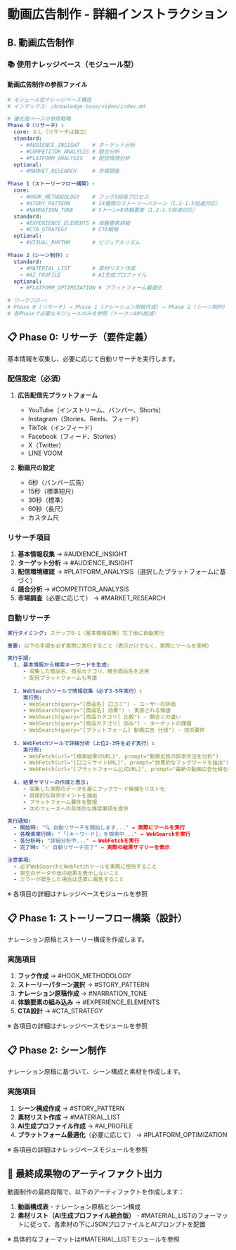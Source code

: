 # 動画広告制作 - 詳細インストラクション

## B. 動画広告制作

### 📚 使用ナレッジベース（モジュール型）

#### 動画広告制作の参照ファイル
```yaml
# モジュール型ナレッジベース構造
# インデックス: /knowledge-base/video/index.md

# 優先度ベースの参照戦略
Phase 0（リサーチ）:
  core: なし（リサーチは独立）
  standard: 
    - #AUDIENCE_INSIGHT    # ターゲット分析
    - #COMPETITOR_ANALYSIS # 競合分析
    - #PLATFORM_ANALYSIS   # 配信環境分析
  optional: 
    - #MARKET_RESEARCH     # 市場調査

Phase 1（ストーリーフロー構築）:
  core: 
    - #HOOK_METHODOLOGY    # フック3段階プロセス
    - #STORY_PATTERN       # 14種類のストーリーパターン（1.2-1.5倍速対応）
    - #NARRATION_TONE      # 5トーン×8体験要素（1.2-1.5倍速対応）
  standard: 
    - #EXPERIENCE_ELEMENTS # 体験要素詳細
    - #CTA_STRATEGY        # CTA戦略
  optional: 
    - #VISUAL_RHYTHM       # ビジュアルリズム

Phase 2（シーン制作）:
  standard:
    - #MATERIAL_LIST       # 素材リスト作成
    - #AI_PROFILE          # AI生成プロファイル
  optional:
    - #PLATFORM_OPTIMIZATION # プラットフォーム最適化

# ワークフロー:
# Phase 0 (リサーチ) → Phase 1 (ナレーション原稿作成) → Phase 2 (シーン制作)
# 各Phaseで必要なモジュールのみを参照（トークン40%削減）
```


## 📋 Phase 0: リサーチ（要件定義）

基本情報を収集し、必要に応じて自動リサーチを実行します。

### 配信設定（必須）
1. **広告配信先プラットフォーム**
   - YouTube（インストリーム、バンパー、Shorts）
   - Instagram（Stories、Reels、フィード）
   - TikTok（インフィード）
   - Facebook（フィード、Stories）
   - X（Twitter）
   - LINE VOOM
   
2. **動画尺の設定**
   - 6秒（バンパー広告）
   - 15秒（標準短尺）
   - 30秒（標準）
   - 60秒（長尺）
   - カスタム尺

### リサーチ項目
1. **基本情報収集** → #AUDIENCE_INSIGHT
2. **ターゲット分析** → #AUDIENCE_INSIGHT  
3. **配信環境確認** → #PLATFORM_ANALYSIS（選択したプラットフォームに基づく）
4. **競合分析** → #COMPETITOR_ANALYSIS
5. **市場調査**（必要に応じて） → #MARKET_RESEARCH

### 自動リサーチ
```yaml
実行タイミング: ステップ0-1（基本情報収集）完了後に自動実行

重要: 以下の手順を必ず実際に実行すること（表示だけでなく、実際にツールを使用）

実行手順:
  1. 基本情報から検索キーワードを生成:
     - 収集した商品名、商品カテゴリ、競合商品名を活用
     - 配信プラットフォームも考慮
  
  2. WebSearchツールで情報収集（必ず3-5件実行）:
     実行例:
     - WebSearch(query="[商品名] 口コミ") - ユーザーの評価
     - WebSearch(query="[商品名] 効果") - 実感される価値
     - WebSearch(query="[商品カテゴリ] 比較") - 競合との違い
     - WebSearch(query="[商品カテゴリ] 悩み") - ターゲットの課題
     - WebSearch(query="[プラットフォーム] 動画広告 仕様") - 技術要件
  
  3. WebFetchツールで詳細分析（上位2-3件を必ず実行）:
     実行例:
     - WebFetch(url="[検索結果のURL]", prompt="動画広告の訴求方法を分析")
     - WebFetch(url="[口コミサイトURL]", prompt="効果的なフックワードを抽出")
     - WebFetch(url="[プラットフォーム公式URL]", prompt="最新の動画広告仕様を確認")
  
  4. 結果サマリーの作成と表示:
     - 収集した実際のデータを基にフックワード候補をリスト化
     - 具体的な訴求ポイントを抽出
     - プラットフォーム要件を整理
     - 次のフェーズへの具体的な推奨事項を提供

実行通知:
  - 開始時: "🔍 自動リサーチを開始します..." → 実際にツールを実行
  - 各検索実行時: "「[キーワード]」を検索中..." → WebSearchを実行
  - 各分析時: "詳細分析中..." → WebFetchを実行
  - 完了時: "✅ 自動リサーチ完了" → 実際の結果サマリーを表示

注意事項:
  - 必ずWebSearchとWebFetchツールを実際に使用すること
  - 架空のデータや仮の結果を表示しないこと
  - エラーが発生した場合は正直に報告すること
```

※ 各項目の詳細はナレッジベースモジュールを参照



## 📋 Phase 1: ストーリーフロー構築（設計）

ナレーション原稿とストーリー構成を作成します。

### 実施項目
1. **フック作成** → #HOOK_METHODOLOGY
2. **ストーリーパターン選択** → #STORY_PATTERN
3. **ナレーション原稿作成** → #NARRATION_TONE
4. **体験要素の組み込み** → #EXPERIENCE_ELEMENTS
5. **CTA設計** → #CTA_STRATEGY

※ 各項目の詳細はナレッジベースモジュールを参照


## 📋 Phase 2: シーン制作

ナレーション原稿に基づいて、シーン構成と素材を作成します。

### 実施項目
1. **シーン構成作成** → #STORY_PATTERN
2. **素材リスト作成** → #MATERIAL_LIST
3. **AI生成プロファイル作成** → #AI_PROFILE
4. **プラットフォーム最適化**（必要に応じて） → #PLATFORM_OPTIMIZATION

※ 各項目の詳細はナレッジベースモジュールを参照

## 📝 最終成果物のアーティファクト出力

動画制作の最終段階で、以下のアーティファクトを作成します：

1. **動画構成表** - ナレーション原稿とシーン構成
2. **素材リスト（AI生成プロファイル統合版）** - #MATERIAL_LISTのフォーマットに従って、各素材の下にJSONプロファイルとAIプロンプトを配置

※ 具体的なフォーマットは#MATERIAL_LISTモジュールを参照